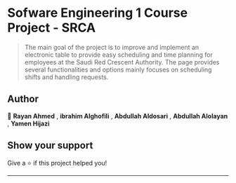 # Sofware Engineering 1 Course Project - SRCA


> The main goal of the project is to improve and implement an electronic table to 
provide easy scheduling and time planning for employees at the Saudi Red Crescent 
Authority.
The page provides several functionalities and options mainly focuses on 
scheduling shifts and handling requests.





## Author
👤 **Rayan Ahmed** ,  **ibrahim Alghofili** , **Abdullah Aldosari** , **Abdullah Alolayan** , **Yamen Hijazi**
## Show your support
Give a ⭐️ if this project helped you!
***

